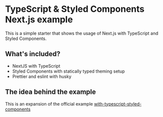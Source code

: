 # TypeScript & Styled Components Next.js example

This is a simple starter that shows the usage of Next.js with TypeScript and Styled Components.

## What's included?

- NextJS with TypeScript
- Styled Components with statically typed theming setup
- Prettier and eslint with husky

## The idea behind the example

This is an expansion of the official example [with-typescript-styled-components](https://github.com/zeit/next.js/tree/canary/examples/with-typescript-styled-components)
